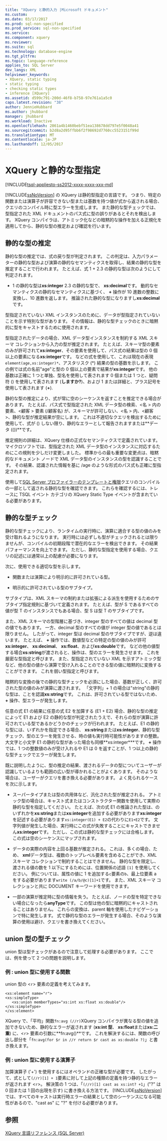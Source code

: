 ```yaml
---
title: "XQuery と静的入力 |Microsoft ドキュメント"
ms.custom: 
ms.date: 03/17/2017
ms.prod: sql-non-specified
ms.prod_service: sql-non-specified
ms.service: 
ms.component: xquery
ms.reviewer: 
ms.suite: sql
ms.technology: database-engine
ms.tgt_pltfrm: 
ms.topic: language-reference
applies_to: SQL Server
dev_langs: XML
helpviewer_keywords:
- XQuery, static typing
- static typing
- checking static types
- inference [XQuery]
ms.assetid: d599c791-200d-46f8-b758-97e761a1a5c0
caps.latest.revision: "38"
author: JennieHubbard
ms.author: jhubbard
manager: jhubbard
ms.workload: Inactive
ms.openlocfilehash: 2861a4b1460bebf51ea138678dd797e5f0048a41
ms.sourcegitcommit: b2d8a2d95ffbb6f2f98692d7760cc5523151f99d
ms.translationtype: MT
ms.contentlocale: ja-JP
ms.lasthandoff: 12/05/2017
---
```

# <a name="xquery-and-static-typing"></a>XQuery と静的な型指定
[!INCLUDE[tsql-appliesto-ss2012-xxxx-xxxx-xxx-md](../includes/tsql-appliesto-ss2012-xxxx-xxxx-xxx-md.md)]

  [!INCLUDE[ssNoVersion](../includes/ssnoversion-md.md)] の XQuery は静的型指定の言語です。 つまり、特定の関数または演算子が許容できない型または基数を持つ値が式から返される場合、クエリのコンパイル時に型エラーを生成します。 また静的な型チェックでは、型指定された XML ドキュメントのパス式に型の誤りがあるとそれを検出します。 XQuery コンパイラは、アトミック化などの暗黙的な操作を加える正規化を適用してから、静的な型の推定および確認を行います。  
  
## <a name="static-type-inference"></a>静的な型の推定  
 静的な型の推定では、式の戻り型が判定されます。 この判定は、入力パラメーターの静的な型および演算の静的なセマンティクスを取得し、結果の静的な型を推定することで行われます。 たとえば、式 1 + 2.3 の静的な型は次のようにして判定されます。  
  
-   1 の静的な型は**xs:integer** 2.3 の静的な型で、 **xs:decimal**です。 動的なセマンティクスの静的なセマンティクスに基づく、  **+** 操作が 10 進数の整数に変換し、10 進数を返します。 推論された静的な型になりますし**xs:decimal**です。  
  
 型指定されていない XML インスタンスのために、データが型指定されていないことを示す特別な型があります。 その情報は、静的な型チェックのときに暗黙的に型をキャストするために使用されます。  
  
 型指定されたデータの場合、XML データ型インスタンスを制約する XML スキーマ コレクションから入力の型が推定されます。 たとえば、スキーマ型の要素のみが許可されて**xs:integer**、その要素を使用して、パス式の結果は型の 0 個以上の要素になる**xs:integer**です。 などの式を使用して、これは現在の表現`element(age,xs:integer)*`、アスタリスク (\*) 結果の型の基数を示します。 この例では式の名前"age"と型の 0 個以上の要素で結果が**xs:integer**です。 他の基数は正確に 1 つと単独、型名を使用して表されます 0 個または 1 つと、疑問符 () を使用して表されます (**しますか?**)、および 1 または詳細と、プラス記号を使用して表されます (**+**).  
  
 静的な型の推定により、式が常に空のシーケンスを返すことを推定できる場合があります。 たとえば、パス式で型指定された XML データ型の検索、\<名 > 内の要素、\<顧客 > 要素 (/顧客名) が、スキーマが許可しない、\<名 > 内、\<顧客 >、静的な型が推定結果が空にします。 これは不適切なクエリを検出するために使用して、式が () しない限り、静的なエラーとして報告されますまたは**データ (())**です。  
  
 推定規則の詳細は、XQuery 仕様の正式なセマンティクスで定義されています。 マイクロソフトでは、型指定された XML データ型のインスタンスに対応するためにこの規則を少しだけ変更しました。 標準からの最も重要な変更点は、暗黙的なドキュメント ノードで XML データ型のインスタンスの型を認識することです。 その結果、認識された情報を基に /age のような形式のパス式も正確に型指定されます。  
  
 使用して[SQL Server プロファイラーのテンプレートと権限](../tools/sql-server-profiler/sql-server-profiler-templates-and-permissions.md)クエリのコンパイルの一部として返される静的な型を確認できます。 これらを確認するには、トレースに TSQL イベント カテゴリの XQuery Static Type イベントが含まれている必要があります。  
  
## <a name="static-type-checking"></a>静的な型チェック  
 静的な型チェックにより、ランタイムの実行時に、演算に適合する型の値のみを受け取れるようになります。 実行時には必ずしも型がチェックされるとは限りませんが、コンパイルの初期段階で潜在的なエラーを検出できます。 その結果パフォーマンスを向上できます。 ただし、静的な型指定を使用する場合、クエリの記述には通常以上の配慮が必要になります。  
  
 次に、使用できる適切な型を示します。  
  
-   関数または演算により明示的に許可されている型。  
  
-   明示的に許可されている型のサブタイプ。  
  
 サブタイプは、XML スキーマの制約または拡張による派生を使用するためのサブタイプ指定規則に基づいて定義されます。 たとえば、型が S であるすべての値が型 T のインスタンスでもある場合、型 S は型 T のサブタイプです。  
  
 また、XML スキーマの型階層に基づき、integer 型のすべての値は decimal 型の値でもあります。 一方、decimal 型のすべての値が integer 型の値であるとは限りません。 したがって、integer 型は decimal 型のサブタイプですが、逆は違います。 たとえば、  **+** 操作では、数値型などの特定の型の値のみが許可**xs:integer**、 **xs:decimal**、 **xs:float**、および**xs:double**です。 などの他の値型する場合**xs:string**が渡されると、操作は、型のエラーを発生させます。 これを厳密な型指定と呼びます。 また、型指定されていない XML を示すアトミック型など、他の型の値から演算で受け入れることのできる型の値に暗黙的に変換することができます。 これを弱い型指定と呼びます。  
  
 暗黙的な変換の後での静的な型チェックを必須にした場合、基数が正しく、許可された型の値のみが演算に渡されます。 「文字列」+ 1 の場合は"string"の静的な型は、ことを認識**xs:string**です。 これは、許可されている型ではないため、  **+** 操作、型エラーが発生します。  
  
 任意の式 E1 の結果に任意の式 E2 を加算する (E1 + E2) 場合、静的な型の推定によって E1 および E2 の静的な型が判定されたうえで、それらの型が演算に許可されている型であるかどうかのチェックが行われます。 たとえば、E1 の静的な型には、いずれかを指定できる場合、 **xs:string**または**xs:integer**、静的な型チェック、型のエラーを発生させる、時の値も実行時可能性がありますの整数。 大文字と小文字 E1 の静的な型があった場合も同様**xs:integer\***です。  **+** 操作では、1 つの整数値のみが受け入れるや E1 は 0 を返すことが、1 つ以上の静的な型チェックでエラーが発生します。  
  
 既に説明したように、型の推定の結果、渡されるデータの型についてユーザーが認識しているよりも範囲の広い型が導かれることがよくあります。 そのような場合は、ユーザーがクエリを書き換える必要があります。 よく見られるケースを次に示します。  
  
-   スーパータイプまたは型の共用体など、汎化された型が推定される。 アトミック型の場合は、キャスト式またはコンストラクター関数を使用して実際の静的な型を指定してください。 たとえば、次の式 E1 の推論された型は、のいずれかを**xs:string**または**xs:integer**を追加する必要があります**xs:integer**を記述する必要があります`xs:integer(E1) + E2`の代わりに`E1+E2`です。 文字列値が発生した場合、実行時にこの式が失敗することにキャストできません**xs:integer**です。 ただし、この式は静的な型チェックには合格します。 この式は空のシーケンスにマップされます。  
  
-   データの実際の内容を上回る基数が推定される。 これは、多くの場合、ため、 **xml**データ型は、複数のトップレベル要素を含めることができ、XML スキーマ コレクションで制約することはできません。 静的な型を限定し、渡される値の数を 1 以下にするためには、位置関係の述語 `[1]` を使用してください。 例については、属性の値に 1 を追加する`c`要素の`b`、最上位要素 a をする必要があります`write (/a/b/@c)[1]+1`です。 また、XML スキーマ コレクションと共に DOCUMENT キーワードを使用できます。  
  
-   一部の演算が推定時に型の情報を失う。 たとえば、ノードの型を特定できない場合になったら**anyType**です。 この型は他の型に暗黙的にキャストされることはありません。 これらの変換は、parent 軸を使用したナビゲーションで特に発生します。 式で静的な型のエラーが発生する場合、そのような演算の使用は避け、クエリを書き換えてください。  
  
## <a name="type-checking-of-union-types"></a>union 型の型チェック  
 union 型は型チェックがあるので注意して処理する必要があります。 ここでは、例を使って 2 つの問題を説明します。  
  
### <a name="example-function-over-union-type"></a>例 : union 型に使用する関数  
 union 型の <`r`> 要素の定義を考えてみます。  
  
```  
<xs:element name="r">  
<xs:simpleType>  
   <xs:union memberTypes="xs:int xs:float xs:double"/>  
</xs:simpleType>  
</xs:element>  
```  
  
 XQuery で、「平均」関数`fn:avg (//r)`XQuery コンパイラが異なる型の値を追加できないため、静的なエラーが返されます (**xs:int 型**、 **xs:float**または**xs:二重**) に、<`r`> 要素の引数に**fn:avg()**です。 これを解決するには、関数の呼び出し部分を「`fn:avg(for $r in //r return $r cast as xs:double ?)`」と書き換えます。  
  
### <a name="example-operator-over-union-type"></a>例 : union 型に使用する演算子  
 加算演算子 ('+') を使用するにはオペランドの正確な型が必要です。 したがって、式として`(//r)[1] + 1`要素に対して上記の種類の定義を持つ静的なエラーが返されます <`r`>。 解決策の 1 つは、「`(//r)[1] cast as xs:int? +1`」("?" は 0 回または 1 回の出現を示す) に書き換える方法です。 [!INCLUDE[ssNoVersion](../includes/ssnoversion-md.md)] では、すべてのキャストは実行時エラーの結果として空のシーケンスになる可能性があるので、"cast as" に "?" を付ける必要があります。  
  
## <a name="see-also"></a>参照  
 [XQuery 言語リファレンス &#40;SQL Server&#41;](../xquery/xquery-language-reference-sql-server.md)  
  
  

